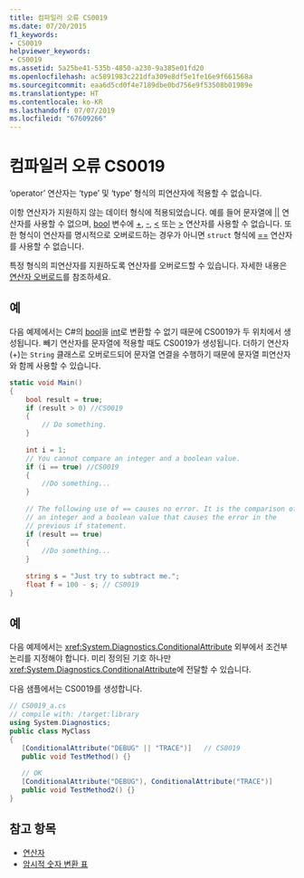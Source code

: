 ```yaml
---
title: 컴파일러 오류 CS0019
ms.date: 07/20/2015
f1_keywords:
- CS0019
helpviewer_keywords:
- CS0019
ms.assetid: 5a25be41-535b-4850-a230-9a385e01fd20
ms.openlocfilehash: ac5891983c221dfa309e8df5e1fe16e9f661568a
ms.sourcegitcommit: eaa6d5cd0f4e7189dbe0bd756e9f53508b01989e
ms.translationtype: HT
ms.contentlocale: ko-KR
ms.lasthandoff: 07/07/2019
ms.locfileid: "67609266"
---
```

# <a name="compiler-error-cs0019"></a>컴파일러 오류 CS0019

‘operator’ 연산자는 ‘type’ 및 ‘type’ 형식의 피연산자에 적용할 수 없습니다.  
  
 이항 연산자가 지원하지 않는 데이터 형식에 적용되었습니다. 예를 들어 문자열에 [&#124;&#124;](../../../csharp/language-reference/operators/boolean-logical-operators.md#conditional-logical-or-operator-) 연산자를 사용할 수 없으며, [bool](../../../csharp/language-reference/keywords/bool.md) 변수에 [+](../../../csharp/language-reference/operators/addition-operator.md), [-](../../../csharp/language-reference/operators/subtraction-operator.md), [\<](../../../csharp/language-reference/operators/comparison-operators.md#less-than-operator-) 또는 [>](../../../csharp/language-reference/operators/comparison-operators.md#greater-than-operator-) 연산자를 사용할 수 없습니다. 또한 형식이 연산자를 명시적으로 오버로드하는 경우가 아니면 `struct` 형식에 [==](../../../csharp/language-reference/operators/equality-operators.md#equality-operator-) 연산자를 사용할 수 없습니다.  
  
 특정 형식의 피연산자를 지원하도록 연산자를 오버로드할 수 있습니다. 자세한 내용은 [연산자 오버로드](../../../csharp/language-reference/operators/operator-overloading.md)를 참조하세요.
  
## <a name="example"></a>예

 다음 예제에서는 C#의 [bool](../../../csharp/language-reference/keywords/bool.md)을 [int](../../../csharp/language-reference/builtin-types/integral-numeric-types.md)로 변환할 수 없기 때문에 CS0019가 두 위치에서 생성됩니다. 빼기 연산자를 문자열에 적용할 때도 CS0019가 생성됩니다. 더하기 연산자(+)는 `String` 클래스로 오버로드되어 문자열 연결을 수행하기 때문에 문자열 피연산자와 함께 사용할 수 있습니다.  

```csharp
static void Main()  
{  
    bool result = true;  
    if (result > 0) //CS0019  
    {  
        // Do something.  
    }  
  
    int i = 1;  
    // You cannot compare an integer and a boolean value.  
    if (i == true) //CS0019  
    {  
        //Do something...  
    }  
  
    // The following use of == causes no error. It is the comparison of
    // an integer and a boolean value that causes the error in the
    // previous if statement.  
    if (result == true)  
    {  
        //Do something...  
    }  
  
    string s = "Just try to subtract me.";  
    float f = 100 - s; // CS0019  
}  
```

## <a name="example"></a>예

 다음 예제에서는 <xref:System.Diagnostics.ConditionalAttribute> 외부에서 조건부 논리를 지정해야 합니다. 미리 정의된 기호 하나만 <xref:System.Diagnostics.ConditionalAttribute>에 전달할 수 있습니다.  
  
 다음 샘플에서는 CS0019를 생성합니다.  

```csharp
// CS0019_a.cs  
// compile with: /target:library  
using System.Diagnostics;  
public class MyClass  
{  
   [ConditionalAttribute("DEBUG" || "TRACE")]   // CS0019  
   public void TestMethod() {}  
  
   // OK  
   [ConditionalAttribute("DEBUG"), ConditionalAttribute("TRACE")]  
   public void TestMethod2() {}  
}  
```

## <a name="see-also"></a>참고 항목

- [연산자](../../../csharp/programming-guide/statements-expressions-operators/operators.md)
- [암시적 숫자 변환 표](../../../csharp/language-reference/keywords/implicit-numeric-conversions-table.md)
